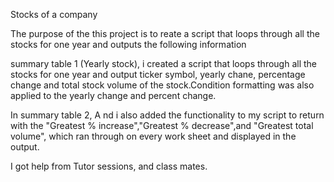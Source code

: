 Stocks of a company

The purpose of the this project is to reate a script that loops through all the stocks for one year and outputs the following information

 summary table 1 (Yearly stock), i created a script that loops through all the stocks for one year and output ticker symbol, yearly chane, percentage change and total stock volume of the stock.Condition formatting was also applied to the yearly change and percent change.

In summary table 2, A nd i also added the functionality to my script to return with the "Greatest % increase","Greatest % decrease",and "Greatest total volume", which ran through on every work sheet and displayed in the output.

I got help from Tutor sessions, and class mates.

